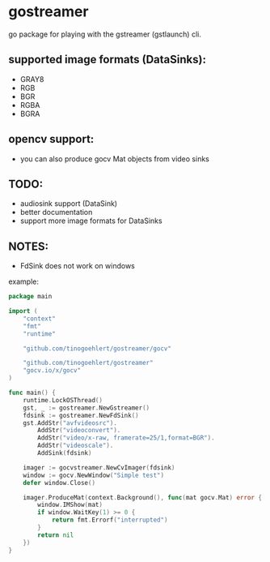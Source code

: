 # gostreamer

go package for playing with the gstreamer (gstlaunch) cli.

## supported image formats (DataSinks):
- GRAY8
- RGB
- BGR
- RGBA
- BGRA

## opencv support:
- you can also produce gocv Mat objects from video sinks

## TODO:
- audiosink support (DataSink)
- better documentation
- support more image formats for DataSinks

## NOTES:
- FdSink does not work on windows

example: 
```go
package main

import (
	"context"
	"fmt"
	"runtime"

	"github.com/tinogoehlert/gostreamer/gocv"

	"github.com/tinogoehlert/gostreamer"
	"gocv.io/x/gocv"
)

func main() {
	runtime.LockOSThread()
	gst, _ := gostreamer.NewGstreamer()
	fdsink := gostreamer.NewFdSink()
	gst.AddStr("avfvideosrc").
		AddStr("videoconvert").
		AddStr("video/x-raw, framerate=25/1,format=BGR").
		AddStr("videoscale").
		AddSink(fdsink)

	imager := gocvstreamer.NewCvImager(fdsink)
	window := gocv.NewWindow("Simple test")
	defer window.Close()

	imager.ProduceMat(context.Background(), func(mat gocv.Mat) error {
		window.IMShow(mat)
		if window.WaitKey(1) >= 0 {
			return fmt.Errorf("interrupted")
		}
		return nil
	})
}
```
